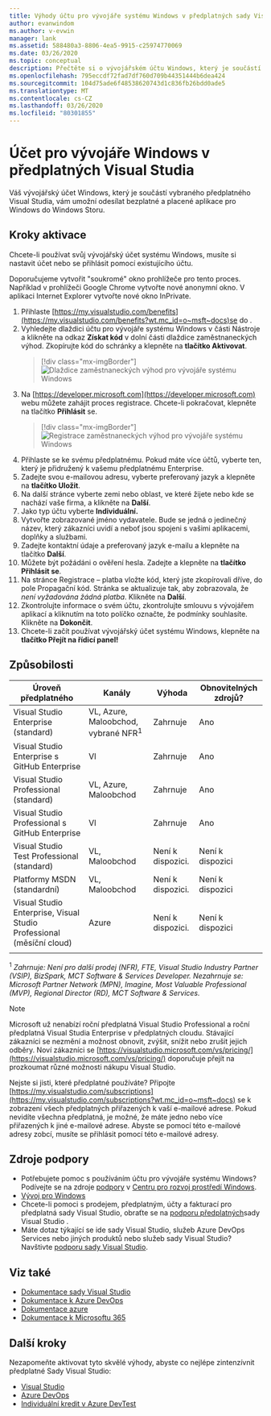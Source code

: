 ```yaml
---
title: Výhody účtu pro vývojáře systému Windows v předplatných sady Visual Studio | Dokumenty společnosti Microsoft
author: evanwindom
ms.author: v-evwin
manager: lank
ms.assetid: 588480a3-8806-4ea5-9915-c25974770069
ms.date: 03/26/2020
ms.topic: conceptual
description: Přečtěte si o vývojářském účtu Windows, který je součástí předplatného Sady Visual Studio.
ms.openlocfilehash: 795eccdf72fad7df760d709b44351444b6dea424
ms.sourcegitcommit: 104d75ade6f48538620743d1c836fb26bdd0ade5
ms.translationtype: MT
ms.contentlocale: cs-CZ
ms.lasthandoff: 03/26/2020
ms.locfileid: "80301855"
---
```

# <a name="windows-developer-account-in-visual-studio-subscriptions"></a>Účet pro vývojáře Windows v předplatných Visual Studia
Váš vývojářský účet Windows, který je součástí vybraného předplatného Visual Studia, vám umožní odesílat bezplatné a placené aplikace pro Windows do Windows Storu.

## <a name="activation-steps"></a>Kroky aktivace
Chcete-li používat svůj vývojářský účet systému Windows, musíte si nastavit účet nebo se přihlásit pomocí existujícího účtu.

Doporučujeme vytvořit "soukromé" okno prohlížeče pro tento proces.  Například v prohlížeči Google Chrome vytvořte nové anonymní okno.  V aplikaci Internet Explorer vytvořte nové okno InPrivate.

1. Přihlaste [https://my.visualstudio.com/benefits](https://my.visualstudio.com/benefits?wt.mc_id=o~msft~docs)se do .
2. Vyhledejte dlaždici účtu pro vývojáře systému Windows v části Nástroje a klikněte na odkaz **Získat kód** v dolní části dlaždice zaměstnaneckých výhod.  Zkopírujte kód do schránky a klepněte na **tlačítko Aktivovat**.
   > [!div class="mx-imgBorder"]
   > ![Dlaždice zaměstnaneckých výhod pro vývojáře systému Windows](_img/vs-windows-dev/vs-windows-dev-tile.png)
3. Na [https://developer.microsoft.com](https://developer.microsoft.com) webu můžete zahájit proces registrace.  Chcete-li pokračovat, klepněte na tlačítko **Přihlásit** se.
   > [!div class="mx-imgBorder"]
   > ![Registrace zaměstnaneckých výhod pro vývojáře systému Windows](_img/vs-windows-dev/vs-windows-dev-register1-cropped.png)
4. Přihlaste se ke svému předplatnému.  Pokud máte více účtů, vyberte ten, který je přidružený k vašemu předplatnému Enterprise.
0. Zadejte svou e-mailovou adresu, vyberte preferovaný jazyk a klepněte na **tlačítko Uložit**.
5. Na další stránce vyberte zemi nebo oblast, ve které žijete nebo kde se nachází vaše firma, a klikněte na **Další**.
6. Jako typ účtu vyberte **Individuální.**
7. Vytvořte zobrazované jméno vydavatele.  Bude se jedná o jedinečný název, který zákazníci uvidí a neboť jsou spojeni s vašimi aplikacemi, doplňky a službami.
8. Zadejte kontaktní údaje a preferovaný jazyk e-mailu a klepněte na tlačítko **Další**.
9. Můžete být požádáni o ověření hesla.  Zadejte a klepněte na **tlačítko Přihlásit se**.
10. Na stránce Registrace – platba vložte kód, který jste zkopírovali dříve, do pole Propagační kód.  Stránka se aktualizuje tak, aby zobrazovala, že *není vyžadována žádná platba*.  Klikněte na **Další**.
11. Zkontrolujte informace o svém účtu, zkontrolujte smlouvu s vývojářem aplikací a kliknutím na toto políčko označte, že podmínky souhlasíte.  Klikněte na **Dokončit**.
12. Chcete-li začít používat vývojářský účet systému Windows, klepněte na **tlačítko Přejít na řídicí panel!**

## <a name="eligibility"></a>Způsobilosti
| Úroveň předplatného                                                 |     Kanály                                            | Výhoda                                                          | Obnovitelných zdrojů?    |
|--------------------------------------------------------------------|---------------------------------------------------------|------------------------------------------------------------------|---------------|
| Visual Studio Enterprise (standard)   | VL, Azure, Maloobchod, vybrané NFR<sup>1</sup> | Zahrnuje       |  Ano|
| Visual Studio Enterprise s GitHub Enterprise   | Vl  | Zahrnuje       |  Ano|
| Visual Studio Professional (standard) | VL, Azure, Maloobchod                                       | Zahrnuje                                                            |Ano|
| Visual Studio Professional s GitHub Enterprise | Vl                                        | Zahrnuje                                                            |Ano|
| Visual Studio Test Professional (standard)                         | VL, Maloobchod                                              | Není k dispozici.                                            |  Není k dispozici|
| Platformy MSDN (standardní)                                          | VL, Maloobchod                                              |  Není k dispozici.                                            |  Není k dispozici|
| Visual Studio Enterprise, Visual Studio Professional (měsíční cloud) | Azure                                       | Není k dispozici.                                                           |Není k dispozici|
||

<sup>1</sup>  *Zahrnuje: Není pro další prodej (NFR), FTE, Visual Studio Industry Partner (VSIP), BizSpark, MCT Software & Services Developer. Nezahrnuje se: Microsoft Partner Network (MPN), Imagine, Most Valuable Professional (MVP), Regional Director (RD), MCT Software & Services.*

> [!NOTE]
> Microsoft už nenabízí roční předplatná Visual Studio Professional a roční předplatná Visual Studia Enterprise v předplatných cloudu. Stávající zákazníci se nezmění a možnost obnovit, zvýšit, snížit nebo zrušit jejich odběry. Noví zákazníci se [https://visualstudio.microsoft.com/vs/pricing/](https://visualstudio.microsoft.com/vs/pricing/) doporučuje přejít na prozkoumat různé možnosti nákupu Visual Studio.

Nejste si jisti, které předplatné používáte?  Připojte [https://my.visualstudio.com/subscriptions](https://my.visualstudio.com/subscriptions?wt.mc_id=o~msft~docs) se k zobrazení všech předplatných přiřazených k vaší e-mailové adrese. Pokud nevidíte všechna předplatná, je možné, že máte jedno nebo více přiřazených k jiné e-mailové adrese.  Abyste se pomocí této e-mailové adresy zobcí, musíte se přihlásit pomocí této e-mailové adresy.

## <a name="support-resources"></a>Zdroje podpory
- Potřebujete pomoc s používáním účtu pro vývojáře systému Windows?  Podívejte se na zdroje [podpory](https://developer.microsoft.com/windows/support) v [Centru pro rozvoj prostředí Windows](https://developer.microsoft.com/windows).
- [Vývoj pro Windows](/windows/)
- Chcete-li pomoci s prodejem, předplatným, účty a fakturací pro předplatná sady Visual Studio, obraťte se na [podporu předplatných](https://visualstudio.microsoft.com/subscriptions/support/)sady Visual Studio .
- Máte dotaz týkající se ide sady Visual Studio, služeb Azure DevOps Services nebo jiných produktů nebo služeb sady Visual Studio?  Navštivte [podporu sady Visual Studio](https://visualstudio.microsoft.com/support/).

## <a name="see-also"></a>Viz také
- [Dokumentace sady Visual Studio](https://docs.microsoft.com/visualstudio/)
- [Dokumentace k Azure DevOps](https://docs.microsoft.com/azure/devops/)
- [Dokumentace azure](https://docs.microsoft.com/azure/)
- [Dokumentace k Microsoftu 365](https://docs.microsoft.com/microsoft-365/)

## <a name="next-steps"></a>Další kroky
Nezapomeňte aktivovat tyto skvělé výhody, abyste co nejlépe zintenzívnit předplatné Sady Visual Studio:
- [Visual Studio](vs-ide-benefit.md)
- [Azure DevOps](vs-azure-devops.md)
- [Individuální kredit v Azure DevTest](vs-azure.md)